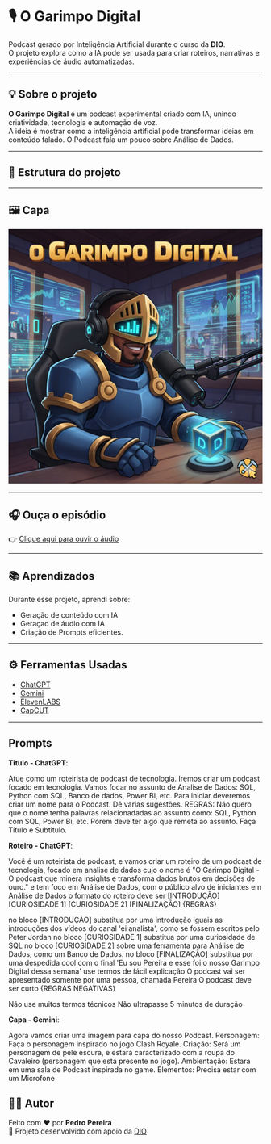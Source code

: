 # 🎙️ O Garimpo Digital

Podcast gerado por Inteligência Artificial durante o curso da **DIO**.  
O projeto explora como a IA pode ser usada para criar roteiros, narrativas e experiências de áudio automatizadas.

---

## 💡 Sobre o projeto

**O Garimpo Digital** é um podcast experimental criado com IA, unindo criatividade, tecnologia e automação de voz.  
A ideia é mostrar como a inteligência artificial pode transformar ideias em conteúdo falado. O Podcast fala um pouco sobre Análise de Dados.

---

## 🚀 Estrutura do projeto


---

## 🖼️ Capa

![Capa do podcast](Gemini_Generated_Image_yyh8w8yyh8w8yyh8.png)

---

## 🎧 Ouça o episódio

👉 [Clique aqui para ouvir o áudio](Garimpo-Digital1.MP3)

---

## 📚 Aprendizados

Durante esse projeto, aprendi sobre:
- Geração de conteúdo com IA
- Geraçao de áudio com IA
- Criação de Prompts eficientes.

---

## ⚙️ Ferramentas Usadas

- [ChatGPT](https://chat.openai.com/)
- [Gemini](https://gemini.google.com/app?hl=pt-BR)
- [ElevenLABS](https://elevenlabs.io/?gad_source=1&gad_campaignid=23092110430&gbraid=0AAAAAqiHkX1iX0klFk_k8sANB2xKwDmP9&gclid=CjwKCAjwx-zHBhBhEiwA7Kjq6wmtSNWHZcrYVsdT5JVp21sFOyepweLss2hg9LD80TIOjBzVW9GC-RoCA54QAvD_BwE)
- [CapCUT](https://www.capcut.com/pt-br/)

---
## Prompts

**Titulo - ChatGPT**: 

Atue como um roteirista de podcast de tecnologia. Iremos criar um podcast focado em tecnologia. Vamos focar no assunto de Analise de Dados: SQL, Python com SQL, Banco de dados, Power Bi, etc. 
Para iniciar deveremos criar um nome para o Podcast. Dê varias sugestões.
REGRAS: 
Não quero que o nome tenha palavras relacionadadas ao assunto como: SQL, Python com SQL, Power Bi, etc.
Pórem deve ter  algo que remeta ao assunto.
Faça Título e Subtitulo.

**Roteiro - ChatGPT**:

Você é um roteirista de podcast, e vamos criar um  roteiro de um podcast de tecnologia, focado em analise de dados cujo o nome é "O Garimpo Digital - O podcast que minera insights e transforma dados brutos em decisões de ouro." e tem foco em Análise de Dados,  com o público alvo de iniciantes em  Análise de Dados
o formato do roteiro deve ser
[INTRODUÇÃO]
[CURIOSIDADE 1]
[CURIOSIDADE 2]
[FINALIZAÇÃO]
{REGRAS}

no bloco [INTRODUÇÃO] substitua por uma introdução iguais as introduções dos vídeos do canal 'ei analista', como se fossem escritos pelo Peter Jordan
no bloco [CURIOSIDADE 1] substitua por uma curiosidade de SQL
no bloco [CURIOSIDADE 2] sobre uma ferramenta para Análise de Dados, como um Banco de Dados. 
no bloco [FINALIZAÇÃO] substitua por uma despedida cool com o final 'Eu sou Pereira e esse foi o nosso Garimpo Digital dessa semana'
use termos de fácil explicação
O podcast vai ser apresentado somente por uma pessoa, chamada Pereira
O podcast deve ser curto
{REGRAS NEGATIVAS}

Não use muitos termos técnicos
Não ultrapasse 5 minutos de duração

**Capa - Gemini**:

Agora vamos criar uma imagem para capa do nosso Podcast.
Personagem: Faça o personagem inspirado no jogo Clash Royale.
Criação: Será um personagem de pele escura, e estará caracterizado com a roupa do Cavaleiro (personagem que está presente no jogo).
Ambientação: Estara em uma sala de Podcast inspirada no game.
Elementos: Precisa estar com um Microfone


## 👨‍💻 Autor
Feito com ❤️ por **Pedro Pereira**  
📍 Projeto desenvolvido com apoio da [DIO](https://www.dio.me/)
